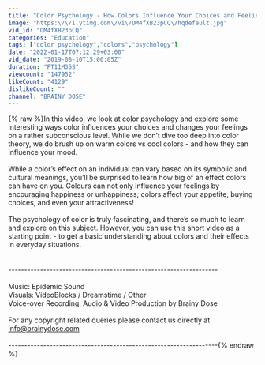 ```yaml
---
title: "Color Psychology - How Colors Influence Your Choices and Feelings"
image: "https:\/\/i.ytimg.com\/vi\/OM4fXB23pCQ\/hqdefault.jpg"
vid_id: "OM4fXB23pCQ"
categories: "Education"
tags: ["color psychology","colors","psychology"]
date: "2022-01-17T07:12:29+03:00"
vid_date: "2019-08-10T15:00:05Z"
duration: "PT11M35S"
viewcount: "147952"
likeCount: "4129"
dislikeCount: ""
channel: "BRAINY DOSE"
---
```

{% raw %}In this video, we look at color psychology and explore some interesting ways color influences your choices and changes your feelings on a rather subconscious level. While we don’t dive too deep into color theory, we do brush up on warm colors vs cool colors - and how they can influence your mood.<br /><br />While a color’s effect on an individual can vary based on its symbolic and cultural meanings, you’ll be surprised to learn how big of an effect colors can have on you. Colours can not only influence your feelings by encouraging happiness or unhappiness; colors affect your appetite, buying choices, and even your attractiveness!<br /><br />The psychology of color is truly fascinating, and there’s so much to learn and explore on this subject. However, you can use this short video as a starting point - to get a basic understanding about colors and their effects in everyday situations.<br /><br /><br />------------------------------------------------------------------<br /><br />Music: Epidemic Sound<br />Visuals: VideoBlocks / Dreamstime / Other<br />Voice-over Recording, Audio &amp; Video Production by Brainy Dose<br /><br />For any copyright related queries please contact us directly at info@brainydose.com<br /><br />------------------------------------------------------------------{% endraw %}
